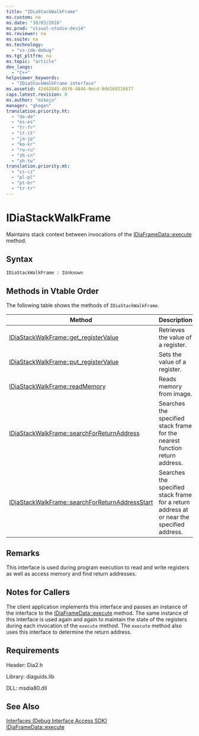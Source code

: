 ```yaml
---
title: "IDiaStackWalkFrame"
ms.custom: na
ms.date: "10/03/2016"
ms.prod: "visual-studio-dev14"
ms.reviewer: na
ms.suite: na
ms.technology: 
  - "vs-ide-debug"
ms.tgt_pltfrm: na
ms.topic: "article"
dev_langs: 
  - "C++"
helpviewer_keywords: 
  - "IDiaStackWalkFrame interface"
ms.assetid: 42d82845-d6f6-4846-9ecd-9dd169216077
caps.latest.revision: 8
ms.author: "mikejo"
manager: "ghogen"
translation.priority.ht: 
  - "de-de"
  - "es-es"
  - "fr-fr"
  - "it-it"
  - "ja-jp"
  - "ko-kr"
  - "ru-ru"
  - "zh-cn"
  - "zh-tw"
translation.priority.mt: 
  - "cs-cz"
  - "pl-pl"
  - "pt-br"
  - "tr-tr"
---
```

# IDiaStackWalkFrame
Maintains stack context between invocations of the [IDiaFrameData::execute](../VS_debugger/idiaframedata--execute.md) method.  
  
## Syntax  
  
```  
IDiaStackWalkFrame : IUnknown  
```  
  
## Methods in Vtable Order  
 The following table shows the methods of `IDiaStackWalkFrame`.  
  
|Method|Description|  
|------------|-----------------|  
|[IDiaStackWalkFrame::get_registerValue](../VS_debugger/idiastackwalkframe--get_registervalue.md)|Retrieves the value of a register.|  
|[IDiaStackWalkFrame::put_registerValue](../VS_debugger/idiastackwalkframe--put_registervalue.md)|Sets the value of a register.|  
|[IDiaStackWalkFrame::readMemory](../VS_debugger/idiastackwalkframe--readmemory.md)|Reads memory from image.|  
|[IDiaStackWalkFrame::searchForReturnAddress](../VS_debugger/idiastackwalkframe--searchforreturnaddress.md)|Searches the specified stack frame for the nearest function return address.|  
|[IDiaStackWalkFrame::searchForReturnAddressStart](../VS_debugger/idiastackwalkframe--searchforreturnaddressstart.md)|Searches the specified stack frame for a return address at or near the specified address.|  
  
## Remarks  
 This interface is used during program execution to read and write registers as well as access memory and find return addresses.  
  
## Notes for Callers  
 The client application implements this interface and passes an instance of the interface to the [IDiaFrameData::execute](../VS_debugger/idiaframedata--execute.md) method. The same instance of this interface is used again and again to maintain the state of the registers during each invocation of the `execute` method. The `execute` method also uses this interface to determine the return address.  
  
## Requirements  
 Header: Dia2.h  
  
 Library: diaguids.lib  
  
 DLL: msdia80.dll  
  
## See Also  
 [Interfaces (Debug Interface Access SDK)](../VS_debugger/interfaces--debug-interface-access-sdk-.md)   
 [IDiaFrameData::execute](../VS_debugger/idiaframedata--execute.md)